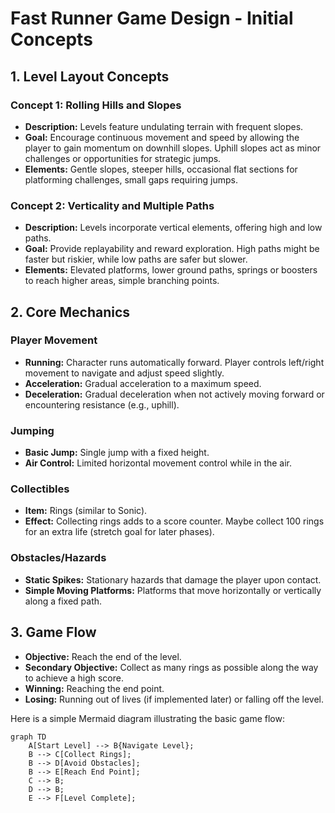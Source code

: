 # Fast Runner Game Design - Initial Concepts

## 1. Level Layout Concepts

### Concept 1: Rolling Hills and Slopes

-   **Description:** Levels feature undulating terrain with frequent slopes.
-   **Goal:** Encourage continuous movement and speed by allowing the player to gain momentum on downhill slopes. Uphill slopes act as minor challenges or opportunities for strategic jumps.
-   **Elements:** Gentle slopes, steeper hills, occasional flat sections for platforming challenges, small gaps requiring jumps.

### Concept 2: Verticality and Multiple Paths

-   **Description:** Levels incorporate vertical elements, offering high and low paths.
-   **Goal:** Provide replayability and reward exploration. High paths might be faster but riskier, while low paths are safer but slower.
-   **Elements:** Elevated platforms, lower ground paths, springs or boosters to reach higher areas, simple branching points.

## 2. Core Mechanics

### Player Movement

-   **Running:** Character runs automatically forward. Player controls left/right movement to navigate and adjust speed slightly.
-   **Acceleration:** Gradual acceleration to a maximum speed.
-   **Deceleration:** Gradual deceleration when not actively moving forward or encountering resistance (e.g., uphill).

### Jumping

-   **Basic Jump:** Single jump with a fixed height.
-   **Air Control:** Limited horizontal movement control while in the air.

### Collectibles

-   **Item:** Rings (similar to Sonic).
-   **Effect:** Collecting rings adds to a score counter. Maybe collect 100 rings for an extra life (stretch goal for later phases).

### Obstacles/Hazards

-   **Static Spikes:** Stationary hazards that damage the player upon contact.
-   **Simple Moving Platforms:** Platforms that move horizontally or vertically along a fixed path.

## 3. Game Flow

-   **Objective:** Reach the end of the level.
-   **Secondary Objective:** Collect as many rings as possible along the way to achieve a high score.
-   **Winning:** Reaching the end point.
-   **Losing:** Running out of lives (if implemented later) or falling off the level.

Here is a simple Mermaid diagram illustrating the basic game flow:

```mermaid
graph TD
    A[Start Level] --> B{Navigate Level};
    B --> C[Collect Rings];
    B --> D[Avoid Obstacles];
    B --> E[Reach End Point];
    C --> B;
    D --> B;
    E --> F[Level Complete];
```